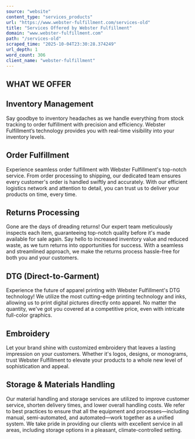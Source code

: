 ```yaml
---
source: "website"
content_type: "services_products"
url: "https://www.webster-fulfillment.com/services-old"
title: "Services Offered by Webster Fulfillment"
domain: "www.webster-fulfillment.com"
path: "/services-old"
scraped_time: "2025-10-04T23:30:28.374249"
url_depth: 1
word_count: 306
client_name: "webster-fulfillment"
---
```


## WHAT WE OFFER

## Inventory Management
Say goodbye to inventory headaches as we handle everything from stock tracking to order fulfillment with precision and efficiency. Webster Fulfillment’s technology provides you with real-time visibility into your inventory levels.

## Order Fulfillment
Experience seamless order fulfillment with Webster Fulfillment's top-notch service. From order processing to shipping, our dedicated team ensures every customer's order is handled swiftly and accurately. With our efficient logistics network and attention to detail, you can trust us to deliver your products on time, every time.

## Returns Processing
Gone are the days of dreading returns! Our expert team meticulously inspects each item, guaranteeing top-notch quality before it's made available for sale again. Say hello to increased inventory value and reduced waste, as we turn returns into opportunities for success. With a seamless and streamlined approach, we make the returns process hassle-free for both you and your customers.

## DTG (Direct-to-Garment)
Experience the future of apparel printing with Webster Fulfillment's DTG technology! We utilize the most cutting-edge printing technology and inks, allowing us to print digital pictures directly onto apparel. No matter the quantity, we've got you covered at a competitive price, even with intricate full-color graphics.

## Embroidery
Let your brand shine with customized embroidery that leaves a lasting impression on your customers. Whether it's logos, designs, or monograms, trust Webster Fulfillment to elevate your products to a whole new level of sophistication and appeal.

## Storage & Materials Handling
Our material handling and storage services are utilized to improve customer service, shorten delivery times, and lower overall handling costs. We refer to best practices to ensure that all the equipment and processes—including manual, semi-automated, and automated—work together as a unified system. We take pride in providing our clients with excellent service in all areas, including storage options in a pleasant, climate-controlled setting.